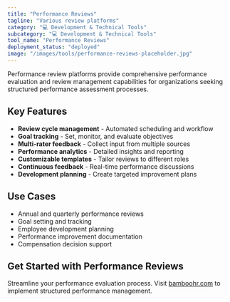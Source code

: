 ```yaml
---
title: "Performance Reviews"
tagline: "Various review platforms"
category: "💻 Development & Technical Tools"
subcategory: "💻 Development & Technical Tools"
tool_name: "Performance Reviews"
deployment_status: "deployed"
image: "/images/tools/performance-reviews-placeholder.jpg"
---
```

Performance review platforms provide comprehensive performance evaluation and review management capabilities for organizations seeking structured performance assessment processes.

## Key Features

- **Review cycle management** - Automated scheduling and workflow
- **Goal tracking** - Set, monitor, and evaluate objectives
- **Multi-rater feedback** - Collect input from multiple sources
- **Performance analytics** - Detailed insights and reporting
- **Customizable templates** - Tailor reviews to different roles
- **Continuous feedback** - Real-time performance discussions
- **Development planning** - Create targeted improvement plans

## Use Cases

- Annual and quarterly performance reviews
- Goal setting and tracking
- Employee development planning
- Performance improvement documentation
- Compensation decision support

## Get Started with Performance Reviews

Streamline your performance evaluation process. Visit [bamboohr.com](https://www.bamboohr.com) to implement structured performance management.

